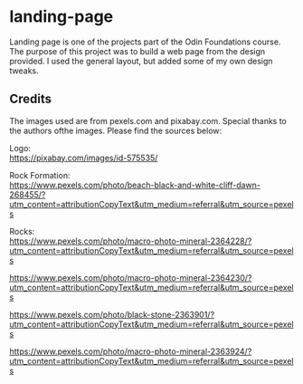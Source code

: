 # landing-page
Landing page is one of the projects part of the Odin Foundations course.
The purpose of this project was to build a web page from the design provided.
I used the general layout, but added some of my own design tweaks.

## Credits
The images used are from pexels.com and pixabay.com. Special thanks to the 
authors ofthe images. Please find the sources below:

Logo: <br />
https://pixabay.com/images/id-575535/

Rock Formation: <br />
https://www.pexels.com/photo/beach-black-and-white-cliff-dawn-268455/?utm_content=attributionCopyText&utm_medium=referral&utm_source=pexels

Rocks: <br />
https://www.pexels.com/photo/macro-photo-mineral-2364228/?utm_content=attributionCopyText&utm_medium=referral&utm_source=pexels

https://www.pexels.com/photo/macro-photo-mineral-2364230/?utm_content=attributionCopyText&utm_medium=referral&utm_source=pexels

https://www.pexels.com/photo/black-stone-2363901/?utm_content=attributionCopyText&utm_medium=referral&utm_source=pexels

https://www.pexels.com/photo/macro-photo-mineral-2363924/?utm_content=attributionCopyText&utm_medium=referral&utm_source=pexels
